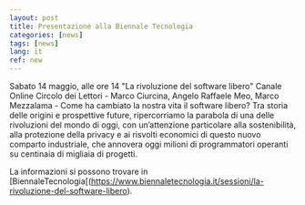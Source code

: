 ```yaml
---
layout: post
title: Presentazione alla Biennale Tecnologia 
categories: [news]
tags: [news]
lang: it
ref: new
---
```


Sabato 14 maggio, alle ore 14 "La rivoluzione del software libero" Canale Online Circolo dei Lettori - Marco Ciurcina, Angelo Raffaele Meo, Marco Mezzalama - Come ha cambiato la nostra vita il software libero? Tra storia delle origini e prospettive future, ripercorriamo la parabola di una delle rivoluzioni del mondo di oggi, con un’attenzione particolare alla sostenibilità, alla protezione della privacy e ai risvolti economici di questo nuovo comparto industriale, che annovera oggi milioni di programmatori operanti su centinaia di migliaia di progetti. 

La informazioni si possono trovare in [BiennaleTecnologia[(https://www.biennaletecnologia.it/sessioni/la-rivoluzione-del-software-libero).
